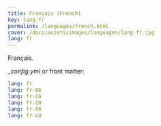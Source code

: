 ```yaml
---
title: Français (French)
key: lang-fr
permalink: /languages/french.html
cover: /docs/assets/images/languages/lang-fr.jpg
lang: fr
---
```


Français.

<!--more-->

*_config.yml* or front matter:

```yml
lang: fr
lang: fr-BE
lang: fr-CA
lang: fr-CH
lang: fr-FR
lang: fr-LU
```
